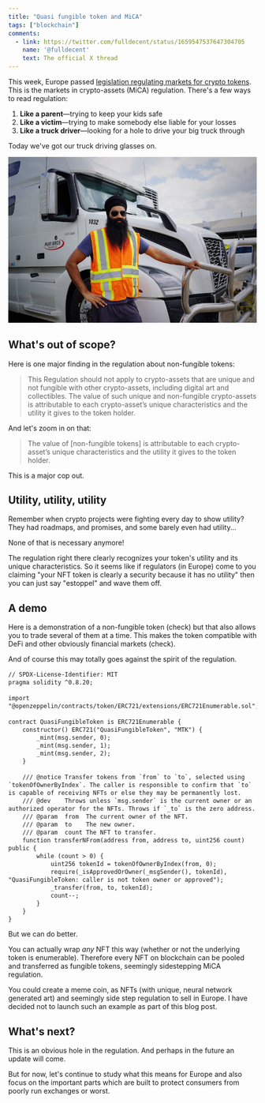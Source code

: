 ```yaml
---
title: "Quasi fungible token and MiCA"
tags: ["blockchain"]
comments:
  - link: https://twitter.com/fulldecent/status/1659547537647304705
    name: '@fulldecent'
    text: The official X thread
---
```


This week, Europe passed [legislation regulating markets for crypto tokens](https://www.europarl.europa.eu/doceo/document/TA-9-2023-0117_EN.html#title2). This is the markets in crypto-assets (MiCA) regulation. There's a few ways to read regulation:

1. **Like a parent**—trying to keep your kids safe
2. **Like a victim**—trying to make somebody else liable for your losses
3. **Like a truck driver**—looking for a hole to drive your big truck through

Today we've got our truck driving glasses on.

![Man driving truck with sunglasses, courtesy World Sikh Organization of Canada @ Pexels #14797994](/assets/images/2023-05-19-quasi-fungible-token.jpg)

## What's out of scope?

Here is one major finding in the regulation about non-fungible tokens:

> This Regulation should not apply to crypto-assets that are unique and not fungible with other crypto-assets, including digital art and collectibles. The value of such unique and non-fungible crypto-assets is attributable to each crypto-asset’s unique characteristics and the utility it gives to the token holder. 

And let's zoom in on that:

> The value of [non-fungible tokens] is attributable to each crypto-asset’s unique characteristics and the utility it gives to the token holder.

This is a major cop out.

## Utility, utility, utility

Remember when crypto projects were fighting every day to show utility? They had roadmaps, and promises, and some barely even had utility...

None of that is necessary anymore!

The regulation right there clearly recognizes your token's utility and its unique characteristics. So it seems like if regulators (in Europe) come to you claiming "your NFT token is clearly a security because it has no utility" then you can just say "estoppel" and wave them off.

## A demo

Here is a demonstration of a non-fungible token (check) but that also allows you to trade several of them at a time. This makes the token compatible with DeFi and other obviously financial markets (check).

And of course this may totally goes against the spirit of the regulation.

```solidity
// SPDX-License-Identifier: MIT
pragma solidity ^0.8.20;

import "@openzeppelin/contracts/token/ERC721/extensions/ERC721Enumerable.sol";

contract QuasiFungibleToken is ERC721Enumerable {
    constructor() ERC721("QuasiFungibleToken", "MTK") {
        _mint(msg.sender, 0);
        _mint(msg.sender, 1);
        _mint(msg.sender, 2);
    }

    /// @notice Transfer tokens from `from` to `to`, selected using `tokenOfOwnerByIndex`. The caller is responsible to confirm that `to` is capable of receiving NFTs or else they may be permanently lost.
    /// @dev    Throws unless `msg.sender` is the current owner or an authorized operator for the NFTs. Throws if `_to` is the zero address.
    /// @param  from  The current owner of the NFT.
    /// @param  to    The new owner.
    /// @param  count The NFT to transfer.
    function transferNFrom(address from, address to, uint256 count) public {
        while (count > 0) {
            uint256 tokenId = tokenOfOwnerByIndex(from, 0);
            require(_isApprovedOrOwner(_msgSender(), tokenId), "QuasiFungibleToken: caller is not token owner or approved");
            _transfer(from, to, tokenId);
            count--;
        }
    }
}
```

But we can do better.

You can actually wrap *any* NFT this way (whether or not the underlying token is enumerable). Therefore every NFT on blockchain can be pooled and transferred as fungible tokens, seemingly sidestepping MiCA regulation.

You could create a meme coin, as NFTs (with unique, neural network generated art) and seemingly side step regulation to sell in Europe. I have decided not to launch such an example as part of this blog post.

## What's next?

This is an obvious hole in the regulation. And perhaps in the future an update will come.

But for now, let's continue to study what this means for Europe and also focus on the important parts which are built to protect consumers from poorly run exchanges or worst.